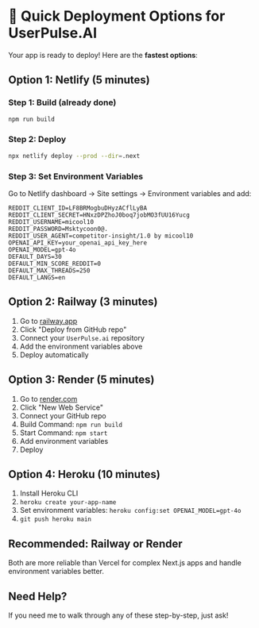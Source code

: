 # 🚀 Quick Deployment Options for UserPulse.AI

Your app is ready to deploy! Here are the **fastest options**:

## Option 1: Netlify (5 minutes)

### Step 1: Build (already done)
```bash
npm run build
```

### Step 2: Deploy
```bash
npx netlify deploy --prod --dir=.next
```

### Step 3: Set Environment Variables
Go to Netlify dashboard → Site settings → Environment variables and add:
```
REDDIT_CLIENT_ID=LF8BRMogbuDHyzACflLyBA
REDDIT_CLIENT_SECRET=HNxzDPZhoJ0boq7jobMO3fUU16Yucg
REDDIT_USERNAME=micool10
REDDIT_PASSWORD=Msktycoon0@.
REDDIT_USER_AGENT=competitor-insight/1.0 by micool10
OPENAI_API_KEY=your_openai_api_key_here
OPENAI_MODEL=gpt-4o
DEFAULT_DAYS=30
DEFAULT_MIN_SCORE_REDDIT=0
DEFAULT_MAX_THREADS=250
DEFAULT_LANGS=en
```

## Option 2: Railway (3 minutes)

1. Go to [railway.app](https://railway.app)
2. Click "Deploy from GitHub repo"
3. Connect your `UserPulse.ai` repository
4. Add the environment variables above
5. Deploy automatically

## Option 3: Render (5 minutes)

1. Go to [render.com](https://render.com)
2. Click "New Web Service"
3. Connect your GitHub repo
4. Build Command: `npm run build`
5. Start Command: `npm start`
6. Add environment variables
7. Deploy

## Option 4: Heroku (10 minutes)

1. Install Heroku CLI
2. `heroku create your-app-name`
3. Set environment variables: `heroku config:set OPENAI_MODEL=gpt-4o`
4. `git push heroku main`

## Recommended: Railway or Render

Both are more reliable than Vercel for complex Next.js apps and handle environment variables better.

## Need Help?

If you need me to walk through any of these step-by-step, just ask!
